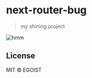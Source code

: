 # next-router-bug

> my shining project

![hmm](https://i.loli.net/2017/12/07/5a29025d3e2fd.gif)

## License

MIT &copy; EGOIST
